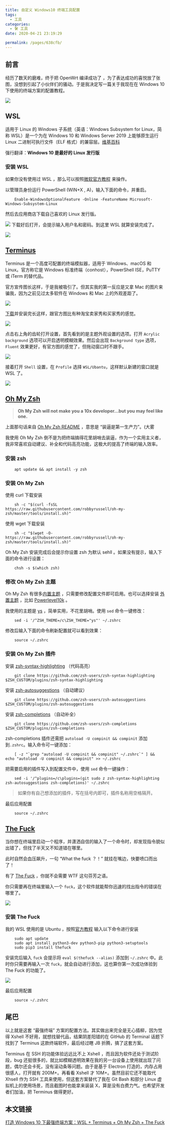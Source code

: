 ```yaml
---
title: 自定义 Windows10 终端工具配置
tags: 
  - 工具
categories: 
  - 🛠 工具
date: 2020-04-21 23:19:29

permalink: /pages/638cfb/
---
```

前言
--

经历了数天的磨难，终于把 OpenWrt 编译成功了 ，为了表达成功的喜悦放了张图，没想到引起了小伙伴们的骚动。于是我决定写一篇关于我现在在 Windows 10 下使用的终端方案的配置教程。

![](https://ximg.now.sh/post/20190814040213.png#vwid=1376&vhei=739)

WSL
---

适用于 Linux 的 Windows 子系统（英语：Windows Subsystem for Linux，简称 WSL）是一个为在 Windows 10 和 Windows Server 2019 上能够原生运行 Linux 二进制可执行文件（ELF 格式）的兼容层。[维基百科](https://zh.wikipedia.org/wiki/%E9%80%82%E7%94%A8%E4%BA%8E_Linux_%E7%9A%84_Windows_%E5%AD%90%E7%B3%BB%E7%BB%9F)

强行翻译：**Windows 10 是最好的 Linux 发行版**

### 安装 WSL

如果你没有使用过 WSL ，那么可以按照[微软官方教程](https://docs.microsoft.com/zh-cn/windows/wsl/install-win10) 来操作。

以管理员身份运行 PowerShell (WIN+X , A)，输入下面的命令，并重启。
```plain
    Enable-WindowsOptionalFeature -Online -FeatureName Microsoft-Windows-Subsystem-Linux
```
然后去应用商店下载自己喜欢的 Linux 发行版。

![](https://ximg.now.sh/post/20190814190607.png#vwid=1222&vhei=730)
下载好后打开，会提示输入用户名和密码。到这里 WSL 就算安装完成了。

![](https://ximg.now.sh/post/20190814235435.png#vwid=586&vhei=407)

[Terminus](https://github.com/Eugeny/terminus)
----------------------------------------------------------------------------------

Terminus 是一个高度可配置的终端模拟器，适用于 Windows、macOS 和 Linux。官方称它是 Windows 标准终端（conhost），PowerShell ISE，PuTTY 或 iTerm 的替代品。

官方宣传图长这样，于是我被吸引了。但其实我的第一反应是又拿 Mac 的图片来骗我，因为之前见过太多软件在 Windows 和 Mac 上的外观差距了。

![](https://ximg.now.sh/post/20190818173825.jpg#vwid=1796&vhei=1351)

[下载](https://github.com/Eugeny/terminus/releases)并安装完长这样，跟官方图比有种淘宝卖家秀和买家秀的感觉。

![](https://ximg.now.sh/post/20190814205646.png#vwid=927&vhei=600)

点击右上角的齿轮打开设置，首先看到的是主题外观设置的选项。打开 `Acrylic background` 选项可以开启透明模糊效果。然后会出现 `Background type` 选项，`Fluent` 效果更好，有官方图的感觉了，但拖动窗口时不跟手。

![](https://ximg.now.sh/post/20190814211830.png#vwid=1206&vhei=740)

接着打开 `Shell` 设置，在 `Profile` 选择 `WSL/Ubantu`，这样默认新建的窗口就是 WSL 了。

![](https://ximg.now.sh/post/20190814212650.png#vwid=1206&vhei=740)

[Oh My Zsh](https://github.com/ohmyzsh/ohmyzsh)
-------------------------------------------------------------------------------------------

> **Oh My Zsh will not make you a 10x developer...but you may feel like one.**

上面那句话来自 [Oh My Zsh README](https://github.com/ohmyzsh/ohmyzsh/blob/master/README.md) ，意思是 “装逼是第一生产力”。(大雾

我使用 Oh My Zsh 倒不是为把终端搞得花里胡哨去装逼，作为一个实用主义者，我非常喜欢自动建议、补全和代码高亮功能，这极大的提高了终端的输入效率。

### 安装 zsh
```plain
    apt update && apt install -y zsh
```
### 安装 Oh My Zsh

使用 curl 下载安装
```plain
    sh -c "$(curl -fsSL https://raw.githubusercontent.com/robbyrussell/oh-my-zsh/master/tools/install.sh)"
```
使用 wget 下载安装
```plain
    sh -c "$(wget -O- https://raw.githubusercontent.com/robbyrussell/oh-my-zsh/master/tools/install.sh)"
```
Oh My Zsh 安装完成后会提示你设置 zsh 为默认 sehll 。如果没有提示，输入下面的命令进行设置：
```plain
    chsh -s $(which zsh)
```
### 修改 Oh My Zsh 主题

Oh My Zsh 有很多[内置主题](https://github.com/robbyrussell/oh-my-zsh/wiki/themes) ，只需要修改配置文件即可启用。也可以选择安装 [外置主题](https://github.com/robbyrussell/oh-my-zsh/wiki/External-themes) ，比如 [Powerlevel10k](https://github.com/romkatv/powerlevel10k) 。

我使用的主题是 [ys](https://github.com/robbyrussell/oh-my-zsh/wiki/themes#ys) ，简单实用，不花里胡哨。使用 `sed` 命令一键修改：
```plain
    sed -i '/^ZSH_THEME=/c\ZSH_THEME="ys"' ~/.zshrc
```
修改后输入下面的命令刷新配置就可以看到效果：
```plain
    source ~/.zshrc
```
### 安装 Oh My Zsh 插件

安装 [zsh-syntax-highlighting](https://github.com/zsh-users/zsh-syntax-highlighting) （代码高亮）
```plain
    git clone https://github.com/zsh-users/zsh-syntax-highlighting $ZSH_CUSTOM/plugins/zsh-syntax-highlighting
```
安装 [zsh-autosuggestions](https://github.com/zsh-users/zsh-autosuggestions) （自动建议）
```plain
    git clone https://github.com/zsh-users/zsh-autosuggestions $ZSH_CUSTOM/plugins/zsh-autosuggestions
```
安装 [zsh-completions](https://github.com/zsh-users/zsh-completions) （自动补全）
```plain
    git clone https://github.com/zsh-users/zsh-completions $ZSH_CUSTOM/plugins/zsh-completions
```
zsh-completions 插件还需把 `autoload -U compinit && compinit` 添加到`.zshrc`。输入命令可一键添加：
```plain
    [ -z "`grep "autoload -U compinit && compinit" ~/.zshrc`" ] && echo "autoload -U compinit && compinit" >> ~/.zshrc
```
把需要启用的插件写入到配置文件中，使用 `sed` 命令一键操作：
```plain
    sed -i '/^plugins=/c\plugins=(git sudo z zsh-syntax-highlighting zsh-autosuggestions zsh-completions)' ~/.zshrc
```
> 如果你有自己想添加的插件，写在括号内即可，插件名称用空格隔开。

最后应用配置
```plain
    source ~/.zshrc
```
[The Fuck](https://github.com/nvbn/thefuck)
------------------------------------------------------------------------------

当你想在终端里启动一个程序，并潇洒自信的输入了一个命令时，却发现指令貌似出错了，但找了半天又不知道错在哪里。

此时自然会血压飙升，一句 “What the fuck ？！” 就挂在嘴边，快要喷口而出了！

有了 [The Fuck](https://github.com/nvbn/thefuck) ，你就不会需要 WTF 这句芬芳之语。

你只需要再在终端里输入一个 `fuck`，这个软件就能帮你迅速的找出指令的错误在哪里了。

![](https://ximg.now.sh/post/20190814175904.gif#vwid=686&vhei=379)

### 安装 The Fuck

我的 WSL 使用的是 Ubuntu ，按照[官方教程](https://github.com/nvbn/thefuck#installation) 输入以下命令进行安装
```plain
    sudo apt update
    sudo apt install python3-dev python3-pip python3-setuptools
    sudo pip3 install thefuck
```
安装完后输入 `fuck` 会提示将 `eval $(thefuck --alias)` 添加到 `~/.zshrc` 中。此时你只需要再输入一次 `fuck`，就会自动进行添加，这也算你第一次成功体验到 The Fuck 的功能了。

![](https://ximg.now.sh/post/20190815030056.png#vwid=929&vhei=268)

最后应用配置
```plain
    source ~/.zshrc
```
尾巴
--

以上就是这套 “最强终端” 方案的配置方法。其实做出来完全是无心插柳，因为觉得 Xshell 不好用，就想找替代品，结果阴差阳错的在 GitHub 的 Terminal 话题下找到了 Terminus 这款终端软件，最后经过瞎 JB 折腾，搞了这套方案。

Terminus 在 SSH 的功能体验远远比不上 Xshell ，而且因为软件还处于测试阶段，bug 还挺很多的，就比如模糊透明效果在我的另一台设备上使用就出现了问题，偶尔还会卡死，没有滚动条等问题。由于是基于 Electron 打造的，内存占用很感人，打开就有 200M+。再看看 Xshell 才 10M+。虽然目前它还不能取代 Xhsell 作为 SSH 工具来使用，但这套方案替代了我在 Git Bash 和部分 Linux 虚拟机上的使用场景，而且截图时也能拿来装装 X，算是没有白费力气。也希望开发者们加油，把 Terminus 做得更好。



## 本文链接

[打造 Windows 10 下最强终端方案：WSL + Terminus + Oh My Zsh + The Fuck](https://p3terx.com/archives/the-strongest-terminal-solution-under-windows-10.html) 